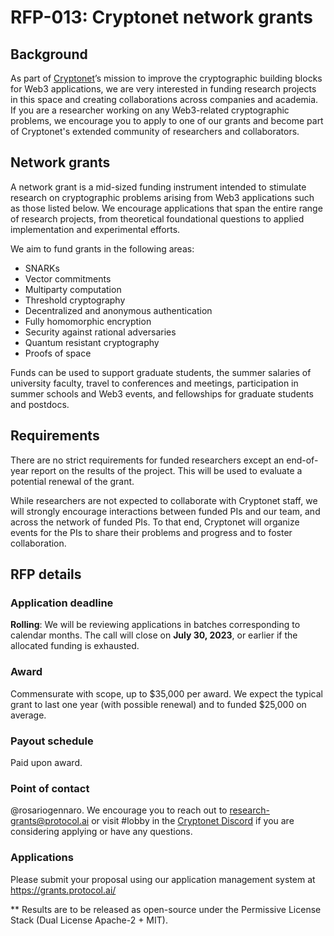 # RFP-013: Cryptonet network grants

## Background
As part of [Cryptonet](https://cryptonet.org/)’s mission to improve the cryptographic building blocks for Web3 applications, we are very interested in funding research projects in this space and creating collaborations across companies and academia. If you are a researcher working on any Web3-related cryptographic problems, we encourage you to apply to one of our grants and become part of Cryptonet's extended community of researchers and collaborators.

## Network grants

A network grant is a mid-sized funding instrument intended to stimulate research on cryptographic problems arising from Web3 applications such as those listed below. We encourage applications that span the entire range of research projects, from theoretical foundational questions to applied implementation and experimental efforts. 

We aim to fund grants in the following areas: 

- SNARKs
- Vector commitments
- Multiparty computation
- Threshold cryptography
- Decentralized and anonymous authentication
- Fully homomorphic encryption
- Security against rational adversaries
- Quantum resistant cryptography
- Proofs of space

Funds can be used to support graduate students, the summer salaries of university faculty, travel to conferences and meetings, participation in summer schools and Web3 events, and fellowships for graduate students and postdocs. 

## Requirements

There are no strict requirements for funded researchers except an end-of-year report on the results of the project. This will be used to evaluate a potential renewal of the grant. 

While researchers are not expected to collaborate with Cryptonet staff, we will strongly encourage interactions between funded PIs and our team, and across the network of funded PIs. To that end, Cryptonet will organize events for the PIs to share their problems and progress and to foster collaboration.

## RFP details

### Application deadline
**Rolling**: We will be reviewing applications in batches corresponding to calendar months. The call will close on **July 30, 2023**, or earlier if the allocated funding is exhausted.

### Award
Commensurate with scope, up to $35,000 per award. We expect the typical grant to last one year (with possible renewal) and to funded $25,000 on average. 

### Payout schedule
Paid upon award.

### Point of contact
@rosariogennaro. We encourage you to reach out to research-grants@protocol.ai or visit #lobby in the [Cryptonet Discord](https://discord.gg/TmuyuvbyKM) if you are considering applying or have any questions.

### Applications
Please submit your proposal using our application management system at https://grants.protocol.ai/

** Results are to be released as open-source under the Permissive License Stack (Dual License Apache-2 + MIT).
